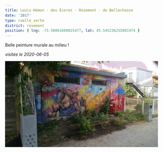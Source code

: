 ```yaml
---
title: Louis-Hémon - des Écores - Rosemont - de Bellechasse
date: '2017'
type: ruelle_verte
district: rosemont
position: { lng: -73.58861660025477, lat: 45.545236255881974 }
---
```


Belle peinture murale au milieu !

_visitée le 2020-06-05_

![](../../backlanes-images/rosemont/louis-hemon-ecores-rosemont-bellechasse-0.jpg)